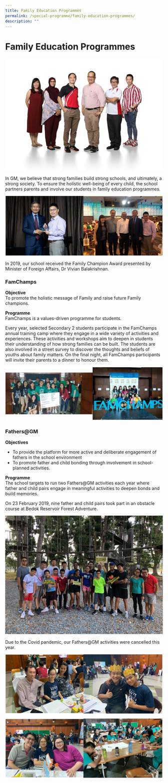 ```yaml
---
title: Family Education Programmes
permalink: /special-programme/family-education-programmes/
description: ""
---
```

# **Family Education Programmes**

![](/images/Character-Citizenship-Education-2048x1463.jpg)

In GM, we believe that strong families build strong schools, and ultimately, a strong society. To ensure the holistic well-being of every child, the school partners parents and involve our students in family education programmes.

![](/images/FEP-1.jpg)

In 2019, our school received the Family Champion Award presented by Minister of Foreign Affairs, Dr Vivian Balakrishnan.

### FamChamps

**Objective**    
To promote the holistic message of Family and raise future Family champions.

**Programme**    
FamChamps is a values-driven programme for students.

Every year, selected Secondary 2 students participate in the FamChamps annual training camp where they engage in a wide variety of activities and experiences. These activities and workshops aim to deepen in students their understanding of how strong families can be built. The students are also involved in a street survey to discover the thoughts and beliefs of youths about family matters. On the final night, all FamChamps participants will invite their parents to a dinner to honour them.

![](/images/FEP-2.jpg)

### Fathers@GM

**Objectives**

*   To provide the platform for more active and deliberate engagement of fathers in the school environment
*   To promote father and child bonding through involvement in school-planned activities.

**Programme**    
The school targets to run two Fathers@GM activities each year where father and child pairs engage in meaningful activities to deepen bonds and build memories.

On 23 February 2019, nine father and child pairs took part in an obstacle course at Bedok Reservoir Forest Adventure.

![](/images/b3-1024x768.jpg)

Due to the Covid pandemic, our Fathers@GM activities were cancelled this year.

![](/images/FEP-4.jpg)
